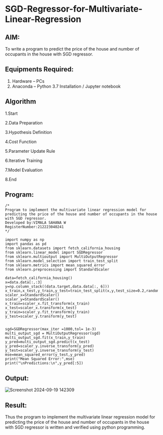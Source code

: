 # SGD-Regressor-for-Multivariate-Linear-Regression

## AIM:
To write a program to predict the price of the house and number of occupants in the house with SGD regressor.

## Equipments Required:
1. Hardware – PCs
2. Anaconda – Python 3.7 Installation / Jupyter notebook

## Algorithm
1.Start

2.Data Preparation

3.Hypothesis Definition

4.Cost Function

5.Parameter Update Rule

6.Iterative Training

7.Model Evaluation

8.End
 

## Program:
```
/*
Program to implement the multivariate linear regression model for predicting the price of the house and number of occupants in the house with SGD regressor.
Developed by:VIMALA SAHANA W 
RegisterNumber:212223040241
*/

import numpy as np
import pandas as pd
from sklearn.datasets import fetch_california_housing
from sklearn.linear_model import SGDRegressor
from sklearn.multioutput import MultiOutputRegressor
from sklearn.model_selection import train_test_split
from sklearn.metrics import mean_squared_error
from sklearn.preprocessing import StandardScaler

data=fetch_california_housing()
x=data.data[:,:3]
y=np.column_stack((data.target,data.data[:, 6]))
x_train,x_test,y_train,y_test=train_test_split(x,y,test_size=0.2,random_state=42)
scaler_x=StandardScaler()
scaler_y=StandardScaler()
x_train=scaler_x.fit_transform(x_train)
x_test=scaler_x.transform(x_test)
y_train=scaler_y.fit_transform(y_train)
y_test=scaler_y.transform(y_test)


sgd=SGDRegressor(max_iter =1000,tol= 1e-3)
multi_output_sgd = MultiOutputRegressor(sgd)
multi_output_sgd.fit(x_train,y_train)
y_pred=multi_output_sgd.predict(x_test)
y_pred=scaler_y.inverse_transform(y_pred)
y_test=scaler_y.inverse_transform(y_test)
mse=mean_squared_error(y_test,y_pred)
print("Mean Squared Error:",mse)
print("\nPredictions:\n",y_pred[:5])
```

## Output:

![Screenshot 2024-09-19 142309](https://github.com/user-attachments/assets/285d6e18-f317-49c0-964f-3f2f912525ae)


## Result:
Thus the program to implement the multivariate linear regression model for predicting the price of the house and number of occupants in the house with SGD regressor is written and verified using python programming.
